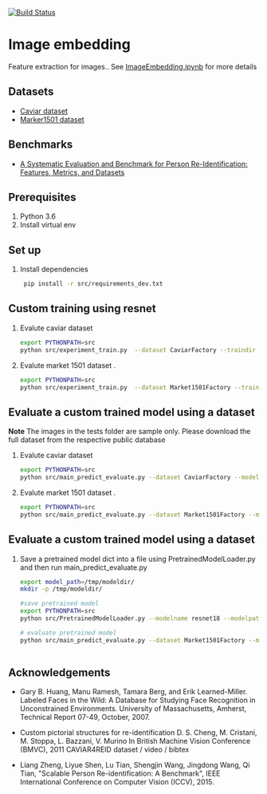 [![Build Status](https://travis-ci.org/elangovana/image-embedding.svg?branch=master)](https://travis-ci.org/elangovana/image-embedding)

# Image embedding
Feature extraction for images.. See [ImageEmbedding.ipynb](ImageEmbedding.ipynb) for more details


## Datasets
- [Caviar dataset](https://lorisbaz.github.io/caviar4reid.html)
- [Marker1501 dataset](https://github.com/Cysu/open-reid/tree/master/reid/datasets)

## Benchmarks
-  [A Systematic Evaluation and Benchmark for Person Re-Identification: Features, Metrics, and Datasets](https://arxiv.org/pdf/1605.09653.pdf)


## Prerequisites

1. Python 3.6
2. Install virtual env

## Set up

1. Install dependencies
    ```bash
     pip install -r src/requirements_dev.txt
    ```
    

## Custom training using resnet


1. Evalute caviar dataset
    ```bash
    export PYTHONPATH=src
    python src/experiment_train.py  --dataset CaviarFactory --traindir tests/imagesCaviar --valdir tests/imagesCaviar --outdir /tmp --epochs 10 --batchsize 32
    ```

2. Evalute market 1501 dataset . 
    ```bash
    export PYTHONPATH=src
    python src/experiment_train.py  --dataset Market1501Factory --traindir tests/imagesMarket1501 --valdir tests/imagesMarket1501 --outdir /tmp --epochs 10 --batchsize 32
    ```


## Evaluate a custom trained model using a dataset

**Note** The images in the tests folder are sample only. Please download the full dataset from the respective public database

1. Evalute caviar dataset
    ```bash
    export PYTHONPATH=src
    python src/main_predict_evaluate.py --dataset CaviarFactory --modelpath <model_path>  --rawimagesdir tests/imagesCaviar
    ```

2. Evalute market 1501 dataset . 
    ```bash
    export PYTHONPATH=src
    python src/main_predict_evaluate.py --dataset Market1501Factory --modelpath <model_path>  --rawimagesdir tests/imagesMarket1501
    ```

## Evaluate a custom trained model using a dataset 

1. Save a pretrained model dict into a file using PretrainedModelLoader.py and then run main_predict_evaluate.py 

    ```bash
    export model_path=/tmp/modeldir/
    mkdir -p /tmp/modeldir/
   
    #save pretrained model  
    export PYTHONPATH=src
    python src/PretrainedModelLoader.py --modelname resnet18 --modelpath ${model_path}  
 
    # evaluate pretrained model 
    python src/main_predict_evaluate.py --dataset Market1501Factory --modelpath ${model_path}  --rawimagesdir tests/imagesMarket1501
         
    
    ```

## Acknowledgements

- Gary B. Huang, Manu Ramesh, Tamara Berg, and Erik Learned-Miller.
Labeled Faces in the Wild: A Database for Studying Face Recognition in Unconstrained Environments.
University of Massachusetts, Amherst, Technical Report 07-49, October, 2007.

- Custom pictorial structures for re-identification
D. S. Cheng, M. Cristani, M. Stoppa, L. Bazzani, V. Murino
In British Machine Vision Conference (BMVC), 2011 
CAVIAR4REID dataset / video / bibtex

- Liang Zheng, Liyue Shen, Lu Tian, Shengjin Wang, Jingdong Wang, Qi Tian, "Scalable Person Re-identification: A Benchmark", IEEE International Conference on Computer Vision (ICCV), 2015.